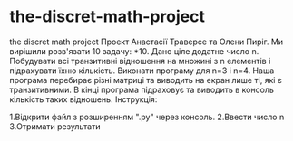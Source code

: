 # the-discret-math-project
the discret math project
Проект Анастасії Траверсе та Олени Пиріг. Ми вирішили розв'язати 10 задачу: *10. Дано ціле додатне число n. Побудувати всі транзитивні відношення на множині з n елементів і підрахувати їхню кількість. Виконати програму для n=3 і n=4. Наша програма перебирає різні матриці та виводить на екран лише ті, які є транзитивними. В кінці програма підраховує та виводить в консоль кількість таких відношень. Інструкція:

1.Відкрити файл з розширенням ".py" через консоль.
2.Ввести число n
3.Отримати результати
